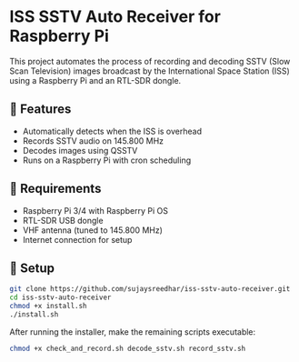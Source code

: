 # ISS SSTV Auto Receiver for Raspberry Pi

This project automates the process of recording and decoding SSTV (Slow Scan Television) images broadcast by the International Space Station (ISS) using a Raspberry Pi and an RTL-SDR dongle.

## 📡 Features

- Automatically detects when the ISS is overhead
- Records SSTV audio on 145.800 MHz
- Decodes images using QSSTV
- Runs on a Raspberry Pi with cron scheduling

## 🧰 Requirements

- Raspberry Pi 3/4 with Raspberry Pi OS
- RTL-SDR USB dongle
- VHF antenna (tuned to 145.800 MHz)
- Internet connection for setup

## 🚀 Setup

```bash
git clone https://github.com/sujaysreedhar/iss-sstv-auto-receiver.git
cd iss-sstv-auto-receiver
chmod +x install.sh
./install.sh
```

After running the installer, make the remaining scripts executable:

```bash
chmod +x check_and_record.sh decode_sstv.sh record_sstv.sh
```

